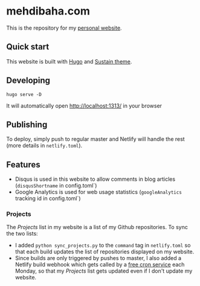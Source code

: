# mehdibaha.com
This is the repository for my [personal website](https://mehdibaha.com).

## Quick start
This website is built with [Hugo](https://gohugo.io/) and [Sustain theme](https://github.com/nurlansu/hugo-sustain). 

## Developing
`hugo serve -D`

It will automatically open <http://localhost:1313/> in your browser

## Publishing
To deploy, simply push to regular master and Netlify will handle the rest (more details in `netlify.toml`).

## Features
* Disqus is used in this website to allow comments in blog articles (`disqusShortname` in config.toml`)
* Google Analytics is used for web usage statistics (`googleAnalytics` tracking id in config.toml`)

### Projects
The *Projects* list in my website is a list of my Github repositories. To sync the two lists:
* I added `python sync_projects.py` to the `command` tag in `netlify.toml` so that each build updates the list of repositories displayed on my website.
* Since builds are only triggered by pushes to master, I also added a Netlify build webhook which gets called by a [free cron service](https://cron-job.org/) each Monday, so that my *Projects* list gets updated even if I don't update my website.
